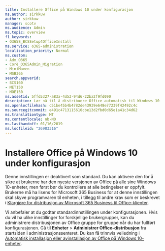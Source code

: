 ```yaml
---
title: Installere Office på Windows 10 under konfigurasjon
ms.author: sirkkuw
author: sirkkuw
manager: scotv
ms.audience: Admin
ms.topic: overview
f1_keywords:
- O365E_BCSSetup4OfficeInstall
ms.service: o365-administration
localization_priority: Normal
ms.custom:
- Adm_O365
- Core_O365Admin_Migration
- MiniMaven
- MSB365
search.appverid:
- BCS160
- MET150
- MOE150
ms.assetid: 5ffd5327-a83a-4d53-94d6-22ba2f9fd090
description: Lær nå til å distribuere Office automatisk til Windows 10 enheter under installasjonen.
ms.openlocfilehash: c51be45b4b4782de43939e648e77239f42492c4c
ms.sourcegitcommit: e491c4713115610cbe13d2fbd0d65e1a41c34d62
ms.translationtype: MT
ms.contentlocale: nb-NO
ms.lasthandoff: 01/16/2019
ms.locfileid: "26983316"
---
```

# <a name="install-office-on-windows-10-during-setup"></a>Installere Office på Windows 10 under konfigurasjon

Denne innstillingen er deaktivert som standard. Du kan aktivere den for å sikre at brukerne har den nyeste versjonen av Office på alle sine Windows 10-enheter, men først bør du kontrollere at alle betingelser er oppfylt. Brukerne må ha lisens for Microsoft 365 Business for at denne innstillingen skal skyve programvaren til enheten, i tillegg til andre krav som er beskrevet i [Klargjøre for distribusjon av Microsoft 365 Business til Office-klienter](prepare-for-office-client-deployment.md). 
  
Vi anbefaler at du godtar standardinnstillingen under konfigurasjonen. Hvis du vil ha ulike innstillinger for forskjellige brukergrupper, kan du administrere distribusjonen av Office gruppe for gruppe når du har fullført konfigurasjonen. Gå til **Enheter** \> **Administrer Office-distribusjon** fra startsiden i administrasjonssenteret. Du kan få trinnvis veiledning i [Automatisk installasjon eller avinstallasjon av Office på Windows 10-enheter](auto-install-or-uninstall-office.md).
  

